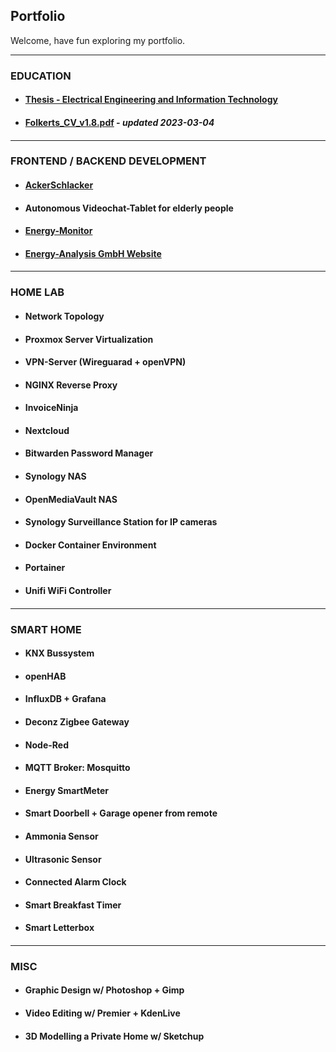 ## Portfolio

Welcome, have fun exploring my portfolio.

---
### EDUCATION

- #### [Thesis - Electrical Engineering and Information Technology](/education/thesis)
- #### [Folkerts_CV_v1.8.pdf](/assets/pdf/Folkerts_CV_v1.8.pdf) _- updated 2023-03-04_
#### [](/dummy)


---
### FRONTEND / BACKEND DEVELOPMENT

- #### [AckerSchlacker](/apps/ackerschlacker)
- #### Autonomous Videochat-Tablet for elderly people
- #### [Energy-Monitor](https://energy-analysis.de/energymonitor)
- #### [Energy-Analysis GmbH Website](https://energy-analysis.de/)
#### [](/dummy)
#### [](/dummy)
#### [](/dummy)
#### [](/dummy)


---
### HOME LAB

- #### Network Topology
- #### Proxmox Server Virtualization
- #### VPN-Server (Wireguarad + openVPN)
- #### NGINX Reverse Proxy
- #### InvoiceNinja
- #### Nextcloud
- #### Bitwarden Password Manager
- #### Synology NAS
- #### OpenMediaVault NAS
- #### Synology Surveillance Station for IP cameras
- #### Docker Container Environment
- #### Portainer
- #### Unifi WiFi Controller
#### [](/dummy)
#### [](/dummy)
#### [](/dummy)
#### [](/dummy)
#### [](/dummy)
#### [](/dummy)

---

### SMART HOME

- #### KNX Bussystem
- #### openHAB
- #### InfluxDB + Grafana
- #### Deconz Zigbee Gateway
- #### Node-Red
- #### MQTT Broker: Mosquitto
- #### Energy SmartMeter
- #### Smart Doorbell + Garage opener from remote
- #### Ammonia Sensor
- #### Ultrasonic Sensor
- #### Connected Alarm Clock
- #### Smart Breakfast Timer
- #### Smart Letterbox
#### [](/dummy)
#### [](/dummy)
#### [](/dummy)
#### [](/dummy)
#### [](/dummy)
#### [](/dummy)


---
### MISC

- #### Graphic Design w/ Photoshop + Gimp
- #### Video Editing w/ Premier + KdenLive
- #### 3D Modelling a Private Home w/ Sketchup
#### [](/dummy)
#### [](/dummy)
#### [](/dummy)
#### [](/dummy)
#### [](/dummy)

